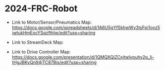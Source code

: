 # 2024-FRC-Robot
 - Link to Motor/Sensor/Pneumatics Map: https://docs.google.com/spreadsheets/d/1A6U5gYfSkhwWv3tsFpi1ovz5iwtukHmEocYSqzfthIw/edit?usp=sharing
   
 - Link to StreamDeck Map:
   
 - Link to Drive Controller Map: https://docs.google.com/presentation/d/1QMQXQiZCxjtwIvpuhy2p_Ij-tHgJBKvQn94jTC87Bis/edit?usp=sharing
